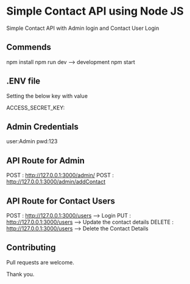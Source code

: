 # Simple Contact API using Node JS

Simple Contact API with Admin login and Contact User Login

## Commends 

npm install
npm run dev --> development
npm start

## .ENV file

Setting the below key with value

ACCESS_SECRET_KEY:

## Admin Credentials

user:Admin
pwd:123

## API Route for Admin

POST : http://127.0.0.1:3000/admin/
POST : http://127.0.0.1:3000/admin/addContact

## API Route for Contact Users

POST : http://127.0.0.1:3000/users --> Login
PUT : http://127.0.0.1:3000/users --> Update the contact details
DELETE : http://127.0.0.1:3000/users --> Delete the Contact Details


## Contributing

Pull requests are welcome. 

Thank you.




